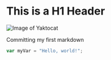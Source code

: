 # This is a H1 Header

![Image of Yaktocat](https://octodex.github.com/images/yaktocat.png)

Committing my first markdown

``` javascript
var myVar = "Hello, world!";
```
